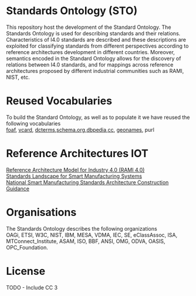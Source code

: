 # Standards Ontology (STO)
This repository host the development of the Standard Ontology. 
The Standards Ontology is used for describing standards and their relations. Characteristics of I4.0 standards
are described and these descriptions are exploited for classifying standards from different perspectives according
to reference architectures development in different countries. Moreover, semantics encoded in the Standard Ontology allows for the discovery of relations between I4.0 standards, and
for mappings across reference architectures proposed by different industrial communities such as RAMI, NIST, etc.

# Reused Vocabularies
To build the Standard Ontology, as well as to populate it we have reused the following vocabularies<br/>
<a href="http://xmlns.com/foaf/spec/">foaf</a>, <a href="https://www.w3.org/TR/vcard-rdf/">vcard</a>, <a href="http://dublincore.org/documents/dcmi-terms/">dcterms</a>,<a href="https://schema.org/docs/about.html">schema.org</a>,<a href="http://dbpedia.org/ontology/">dbpedia</a>,<a href="https://creativecommons.org/ns">cc</a>, <a href="http://www.geonames.org/ontology/documentation.html">geonames</a>, purl


# Reference Architectures IOT 
<a href="https://www.zvei.org/en/subjects/industry-4-0/the-reference-architectural-model-rami-40-and-the-industrie-40-component/">Reference Architecture Model for Industry 4.0 (RAMI 4.0)</a><br/>
<a href="https://www.nist.gov/">Standards Landscape for Smart Manufacturing Systems</a><br/>
<a href="https://en.wikipedia.org/wiki/Ministry_of_Industry_and_Information_Technology">National Smart Manufacturing Standards Architecture Construction Guidance</a><br/>


# Organisations
The Standards Ontology describes the following organizations <br/> 
OAGi, ETSI, W3C, NIST, IBM, MESA, VDMA, IEC, SE, eClassAssoc, ISA, MTConnect_Institute, ASAM, ISO, BBF, ANSI, OMG, ODVA, OASIS, OPC_Foundation.

# License
TODO - Include CC 3

